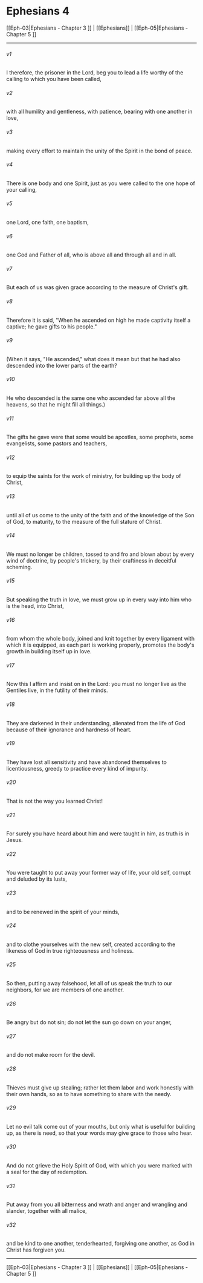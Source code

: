 # Ephesians 4

[[Eph-03|Ephesians - Chapter 3 ]] | [[Ephesians]] | [[Eph-05|Ephesians - Chapter 5 ]]
***

###### v1
I therefore, the prisoner in the Lord, beg you to lead a life worthy of the calling to which you have been called,
###### v2
with all humility and gentleness, with patience, bearing with one another in love,
###### v3
making every effort to maintain the unity of the Spirit in the bond of peace.
###### v4
There is one body and one Spirit, just as you were called to the one hope of your calling,
###### v5
one Lord, one faith, one baptism,
###### v6
one God and Father of all, who is above all and through all and in all.
###### v7
But each of us was given grace according to the measure of Christ's gift.
###### v8
Therefore it is said, "When he ascended on high he made captivity itself a captive; he gave gifts to his people."
###### v9
(When it says, "He ascended," what does it mean but that he had also descended into the lower parts of the earth?
###### v10
He who descended is the same one who ascended far above all the heavens, so that he might fill all things.)
###### v11
The gifts he gave were that some would be apostles, some prophets, some evangelists, some pastors and teachers,
###### v12
to equip the saints for the work of ministry, for building up the body of Christ,
###### v13
until all of us come to the unity of the faith and of the knowledge of the Son of God, to maturity, to the measure of the full stature of Christ.
###### v14
We must no longer be children, tossed to and fro and blown about by every wind of doctrine, by people's trickery, by their craftiness in deceitful scheming.
###### v15
But speaking the truth in love, we must grow up in every way into him who is the head, into Christ,
###### v16
from whom the whole body, joined and knit together by every ligament with which it is equipped, as each part is working properly, promotes the body's growth in building itself up in love.
###### v17
Now this I affirm and insist on in the Lord: you must no longer live as the Gentiles live, in the futility of their minds.
###### v18
They are darkened in their understanding, alienated from the life of God because of their ignorance and hardness of heart.
###### v19
They have lost all sensitivity and have abandoned themselves to licentiousness, greedy to practice every kind of impurity.
###### v20
That is not the way you learned Christ!
###### v21
For surely you have heard about him and were taught in him, as truth is in Jesus.
###### v22
You were taught to put away your former way of life, your old self, corrupt and deluded by its lusts,
###### v23
and to be renewed in the spirit of your minds,
###### v24
and to clothe yourselves with the new self, created according to the likeness of God in true righteousness and holiness.
###### v25
So then, putting away falsehood, let all of us speak the truth to our neighbors, for we are members of one another.
###### v26
Be angry but do not sin; do not let the sun go down on your anger,
###### v27
and do not make room for the devil.
###### v28
Thieves must give up stealing; rather let them labor and work honestly with their own hands, so as to have something to share with the needy.
###### v29
Let no evil talk come out of your mouths, but only what is useful for building up, as there is need, so that your words may give grace to those who hear.
###### v30
And do not grieve the Holy Spirit of God, with which you were marked with a seal for the day of redemption.
###### v31
Put away from you all bitterness and wrath and anger and wrangling and slander, together with all malice,
###### v32
and be kind to one another, tenderhearted, forgiving one another, as God in Christ has forgiven you.

***

[[Eph-03|Ephesians - Chapter 3 ]] | [[Ephesians]] | [[Eph-05|Ephesians - Chapter 5 ]]
